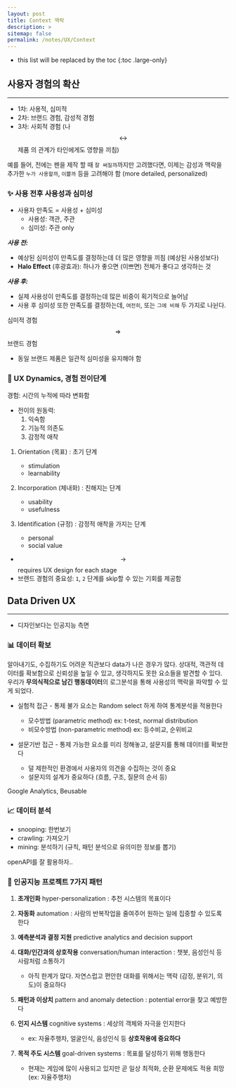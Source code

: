 ```yaml
---
layout: post
title: Context 맥락
description: >
sitemap: false
permalink: /notes/UX/Context
---
```


- this list will be replaced by the toc
{:toc .large-only}

## 사용자 경험의 확산 
---

- 1차: 사용적, 심미적
- 2차: 브랜드 경험, 감성적 경험
- 3차: 사회적 경험 (나 $$\leftrightarrow$$ 제품 의 관계가 타인에게도 영향을 끼침)

예를 들어, 전에는 펜을 제작 할 때 `잘 써질까`까지만 고려했다면, 이제는 감성과 맥락을 추가한 `누가 사용할까`, `이쁠까` 등을 고려해야 함 (more detailed, personalized)

### ✨ 사용 전후 사용성과 심미성 

- 사용자 만족도 = 사용성 + 심미성
    - 사용성: 객관, 주관 
    - 심미성: 주관 only

**_사용 전:_** 
- 예상된 심미성이 만족도를 결정하는데 더 많은 영향을 끼침 (예상된 사용성보다)
- **Halo Effect** (후광효과): 하나가 좋으면 (이쁘면) 전체가 좋다고 생각하는 것

**_사용 후:_**
- 실제 사용성이 만족도를 결정하는데 많은 비중이 획기적으로 늘어남
- 사용 후 심미성 또한 만족도를 결정하는데, `여전히`, 또는 `그에 비해` 두 가지로 나뉜다.

심미적 경험 $$\Longrightarrow$$ 브랜드 경험
- 동일 브랜드 제품은 일관적 심미성을 유지해야 함



### 🎇 UX Dynamics, 경험 전이단계 

경험: 시간의 누적에 따라 변화함

- 전이의 원동력: 
    1. 익숙함
    2. 기능적 의존도
    3. 감정적 애착

1. Orientation (목표) : 초기 단계
    - stimulation
    - learnability

2. Incorporation (체내화) : 친해지는 단계
    - usability
    - usefulness

3. Identification (규정) : 감정적 애착을 가지는 단계
    - personal
    - social value

- $$\rightarrow$$ requires UX design for each stage
- 브랜드 경험의 중요성: `1`, `2` 단계를 skip할 수 있는 기회를 제공함

## Data Driven UX 
---

- 디자인보다는 인공지능 측면

### 📊 데이터 확보

알아내기도, 수집하기도 어려운 직관보다 data가 나은 경우가 많다. 상대적, 객관적 데이터를 확보함으로 신뢰성을 높일 수 있고, 생각하지도 못한 요소들을 발견할 수 있다. 우리가 **무의식적으로 남긴 행동데이터**의 로그분석을 통해 사용성의 맥락을 파악할 수 있게 되었다.

- 실험적 접근 - 통제 불가 요소는 Random select 하게 하여 통계분석을 적용한다
    - 모수방법 (parametric method) ex: t-test, normal distribution
    - 비모수방법 (non-parametric method) ex: 등수비교, 순위비교

- 설문기반 접근 - 통제 가능한 요소를 미리 정해놓고, 설문지를 통해 데이터를 확보한다
    - 덜 제한적인 환경에서 사용자의 의견을 수집하는 것이 중요
    - 설문지의 설계가 중요하다 (흐름, 구조, 질문의 순서 등)

<fade>Google Analytics, Beusable</fade>

### 📈 데이터 분석

- snooping: 한번보기
- crawling: 가져오기
- mining: 분석하기 (규칙, 패턴 분석으로 유의미한 정보를 뽑기)

<fade>openAPI를 잘 활용하자..</fade>

### 🤖 인공지능 프로젝트 7가지 패턴

1. **초개인화** hyper-personalization : 추천 시스템의 목표이다

2. **자동화** automation : 사람의 반복작업을 줄여주어 원하는 일에 집중할 수 있도록 한다

3. **예측분석과 결정 지원** predictive analytics and decision support

4. **대화/인간과의 상호작용** conversation/human interaction : 챗봇, 음성인식 등 사람처럼 소통하기
    - 아직 한계가 많다. 자연스럽고 편안한 대화를 위해서는 맥락 (감정, 분위기, 의도)이 중요하다

5. **패턴과 이상치** pattern and anomaly detection : potential error을 찾고 예방한다

6. **인지 시스템** cognitive systems : 세상의 객체와 자극을 인지한다
    - ex: 자율주행차, 얼굴인식, 음성인식 등 **상호작용에 중요하다**
    
7. **목적 주도 시스템** goal-driven systems : 목표를 달성하기 위해 행동한다
    - 현재는 게임에 많이 사용되고 있지만 곧 일상 최적화, 순환 문제에도 적용 희망 (ex: 자율주행차)